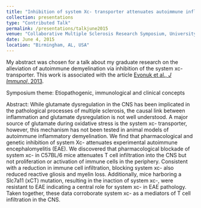 ```yaml
---
title: "Inhibition of system Xc- transporter attenuates autoimmune inflammatory demyelination."
collection: presentations
type: "Contributed Talk"
permalink: /presentations/talkjune2015
venue: "Collaborative Multiple Sclerosis Research Symposium, University of Alabama at Birmingham"
date: June 4, 2015
location: "Birmingham, AL, USA"
---
```


My abstract was chosen for a talk about my graduate research on the alleviation of autoimmune demyelination via inhibition of the system xc- transporter. This work is associated with the article <a href="https://ksevonuk.github.io/publication/evonukjimmunol2015">Evonuk et al., <i>J Immunol</i>, 2013</a>.

Symposium theme: Etiopathogenic, immunological and clinical concepts

Abstract: While glutamate dysregulation in the CNS has been implicated in the pathological processes of multiple sclerosis, the causal link between inflammation and glutamate dysregulation is not well understood. A major source of glutamate during oxidative stress is the system xc- transporter, however, this mechanism has not been tested in animal models of autoimmune inflammatory demyelination. We find that pharmacological and genetic inhibition of system Xc- attenuates experimental autoimmune encephalomyelitis (EAE). We discovered that pharmacological blockade of system xc- in C57BL/6 mice attenuates T cell infiltration into the CNS but not proliferation or activation of immune cells in the periphery. Consistent with a reduction in immune cell infiltration, blocking system xc- also reduced reactive gliosis and myelin loss. Additionally, mice harboring a Slc7a11 (xCT) mutation, resulting in the inaction of system xc-, were resistant to EAE indicating a central role for system xc- in EAE pathology. Taken together, these data corroborate system xc- as a mediators of T cell infiltration in the CNS.